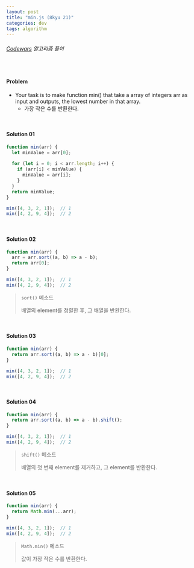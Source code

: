 ```yaml
---
layout: post
title: "min.js (8kyu 21)"
categories: dev
tags: algorithm
---
```


###### [Codewars](https://www.codewars.com) 알고리즘 풀이

<br>

#### Problem

- Your task is to make function min() that take a array of integers arr as input and outputs, the lowest number in that array.
  - 가장 작은 수를 반환한다.

<br>

#### Solution 01

```js
function min(arr) {
  let minValue = arr[0];
  
  for (let i = 0; i < arr.length; i++) {
    if (arr[i] < minValue) {
      minValue = arr[i];
    }
  }
  return minValue;
}

min([4, 3, 2, 1]);	// 1
min([4, 2, 9, 4]);	// 2
```

<br>

#### Solution 02

```js
function min(arr) {
  arr = arr.sort((a, b) => a - b);
  return arr[0];
}

min([4, 3, 2, 1]);	// 1
min([4, 2, 9, 4]);	// 2
```

> `sort()` 메소드
>
> 배열의 element를 정렬한 후, 그 배열을 반환한다.

<br>

#### Solution 03

```js
function min(arr) {
  return arr.sort((a, b) => a - b)[0];
}

min([4, 3, 2, 1]);	// 1
min([4, 2, 9, 4]);	// 2
```

<br>

#### Solution 04

```js
function min(arr) {
  return arr.sort((a, b) => a - b).shift();
}

min([4, 3, 2, 1]);	// 1
min([4, 2, 9, 4]);	// 2
```

> `shift()` 메소드
>
> 배열의 첫 번째 element를 제거하고, 그 element를 반환한다.

<br>

#### Solution 05

```js
function min(arr) {
  return Math.min(...arr);
}

min([4, 3, 2, 1]);	// 1
min([4, 2, 9, 4]);	// 2
```

> `Math.min()` 메소드
>
> 값이 가장 작은 수를 반환한다.

<br>

<br>